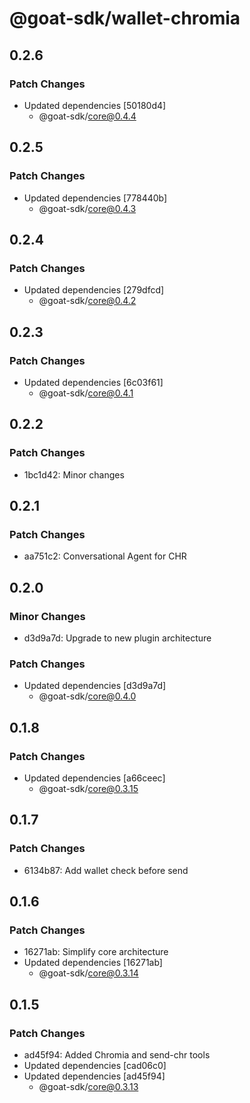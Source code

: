 # @goat-sdk/wallet-chromia

## 0.2.6

### Patch Changes

- Updated dependencies [50180d4]
  - @goat-sdk/core@0.4.4

## 0.2.5

### Patch Changes

- Updated dependencies [778440b]
  - @goat-sdk/core@0.4.3

## 0.2.4

### Patch Changes

- Updated dependencies [279dfcd]
  - @goat-sdk/core@0.4.2

## 0.2.3

### Patch Changes

- Updated dependencies [6c03f61]
  - @goat-sdk/core@0.4.1

## 0.2.2

### Patch Changes

- 1bc1d42: Minor changes

## 0.2.1

### Patch Changes

- aa751c2: Conversational Agent for CHR

## 0.2.0

### Minor Changes

- d3d9a7d: Upgrade to new plugin architecture

### Patch Changes

- Updated dependencies [d3d9a7d]
  - @goat-sdk/core@0.4.0

## 0.1.8

### Patch Changes

- Updated dependencies [a66ceec]
  - @goat-sdk/core@0.3.15

## 0.1.7

### Patch Changes

- 6134b87: Add wallet check before send

## 0.1.6

### Patch Changes

- 16271ab: Simplify core architecture
- Updated dependencies [16271ab]
  - @goat-sdk/core@0.3.14

## 0.1.5

### Patch Changes

- ad45f94: Added Chromia and send-chr tools
- Updated dependencies [cad06c0]
- Updated dependencies [ad45f94]
  - @goat-sdk/core@0.3.13
